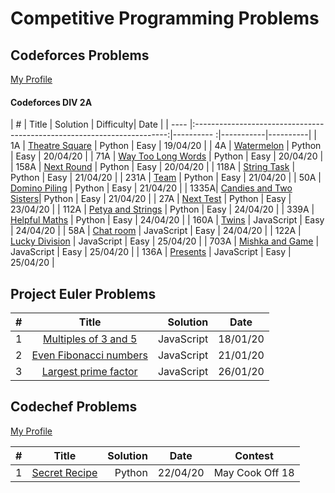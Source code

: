 # Competitive Programming Problems

## Codeforces Problems
[My Profile](https://codeforces.com/profile/veryogita)

#### Codeforces DIV 2A

| #    |                    Title                                                | Solution   | Difficulty| Date     |
| ---- |:-----------------------------------------------------------------------:|---------- :|-----------|----------|
| 1A   | [Theatre Square](https://codeforces.com/problemset/problem/1/A)         | Python     | Easy      | 19/04/20 |
| 4A   | [Watermelon](https://codeforces.com/problemset/problem/4/A)             | Python     | Easy      | 20/04/20 |
| 71A  | [Way Too Long Words](https://codeforces.com/problemset/problem/71/A)    | Python     | Easy      | 20/04/20 |
| 158A | [Next Round](https://codeforces.com/problemset/problem/158/A)           | Python     | Easy      | 20/04/20 |
| 118A | [String Task](https://codeforces.com/problemset/problem/118/A)          | Python     | Easy      | 21/04/20 |
| 231A | [Team](https://codeforces.com/problemset/problem/231/A)                 | Python     | Easy      | 21/04/20 |
| 50A  | [Domino Piling](https://codeforces.com/problemset/problem/50/A)         | Python     | Easy      | 21/04/20 |
| 1335A| [Candies and Two Sisters](https://codeforces.com/contest/1335/problem/A)| Python     | Easy      | 21/04/20 |
| 27A  | [Next Test](http://codeforces.com/problemset/problem/27/A)              | Python     | Easy      | 23/04/20 |
| 112A | [Petya and Strings](https://codeforces.com/problemset/problem/112/A)    | Python     | Easy      | 24/04/20 |
| 339A | [Helpful Maths](https://codeforces.com/problemset/problem/339/A)        | Python     | Easy      | 24/04/20 |
| 160A | [Twins](https://codeforces.com/contest/160/problem/A)                   | JavaScript | Easy      | 24/04/20 |
| 58A  | [Chat room](https://codeforces.com/contest/58/problem/A)                | JavaScript | Easy      | 24/04/20 |
| 122A | [Lucky Division](https://codeforces.com/problemset/problem/122/A)       | JavaScript | Easy      | 25/04/20 |
| 703A | [Mishka and Game](https://codeforces.com/problemset/problem/703/A)      | JavaScript | Easy      | 25/04/20 |
| 136A | [Presents](https://codeforces.com/problemset/problem/136/A)             | JavaScript | Easy      | 25/04/20 |

## Project Euler Problems

| #   |                    Title                                             | Solution   | Date     |
| --- |:--------------------------------------------------------------------:|-----------:|----------|
| 1   | [Multiples of 3 and 5](https://projecteuler.net/problem=1)           | JavaScript | 18/01/20 |
| 2   | [Even Fibonacci numbers](https://projecteuler.net/problem=2)         | JavaScript | 21/01/20 |
| 3   | [Largest prime factor](https://projecteuler.net/problem=3)           | JavaScript | 26/01/20 |

## Codechef Problems
[My Profile](https://www.codechef.com/users/yogi_coder)

| #   |                    Title                                             | Solution   | Date     | Contest         |
| --- |:--------------------------------------------------------------------:|-----------:|----------|-----------------|
| 1   | [Secret Recipe](https://www.codechef.com/COOK94B/problems/CHEFRUN)   | Python     | 22/04/20 | May Cook Off 18 |

